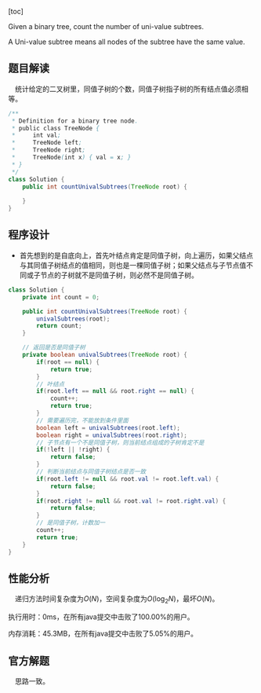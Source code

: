 [toc]

Given a binary tree, count the number of uni-value subtrees.

A Uni-value subtree means all nodes of the subtree have the same value.



## 题目解读

&emsp;统计给定的二叉树里，同值子树的个数，同值子树指子树的所有结点值必须相等。

```java
/**
 * Definition for a binary tree node.
 * public class TreeNode {
 *     int val;
 *     TreeNode left;
 *     TreeNode right;
 *     TreeNode(int x) { val = x; }
 * }
 */
class Solution {
    public int countUnivalSubtrees(TreeNode root) {
        
    }
}
```

## 程序设计

* 首先想到的是自底向上，首先叶结点肯定是同值子树，向上遍历，如果父结点与其同值子树结点的值相同，则也是一棵同值子树；如果父结点与子节点值不同或子节点的子树就不是同值子树，则必然不是同值子树。

```java
class Solution {
    private int count = 0;

    public int countUnivalSubtrees(TreeNode root) {
        univalSubtrees(root);
        return count;
    }

    // 返回是否是同值子树
    private boolean univalSubtrees(TreeNode root) {
        if(root == null) {
            return true;
        }
        // 叶结点
        if(root.left == null && root.right == null) {
            count++;
            return true;
        }
        // 需要遍历完，不能放到条件里面
        boolean left = univalSubtrees(root.left);
        boolean right = univalSubtrees(root.right);
        // 子节点有一个不是同值子树，则当前结点组成的子树肯定不是
        if(!left || !right) {
            return false;
        }
        // 判断当前结点与同值子树结点是否一致
        if(root.left != null && root.val != root.left.val) {
            return false;
        }
        if(root.right != null && root.val != root.right.val) {
            return false;
        }
        // 是同值子树，计数加一
        count++;
        return true;
    }
}
```



## 性能分析

&emsp;递归方法时间复杂度为$O(N)$，空间复杂度为$O(\log_2N)$，最坏$O(N)$。

执行用时：0ms，在所有java提交中击败了100.00%的用户。

内存消耗：45.3MB，在所有java提交中击败了5.05%的用户。

## 官方解题

&emsp;思路一致。